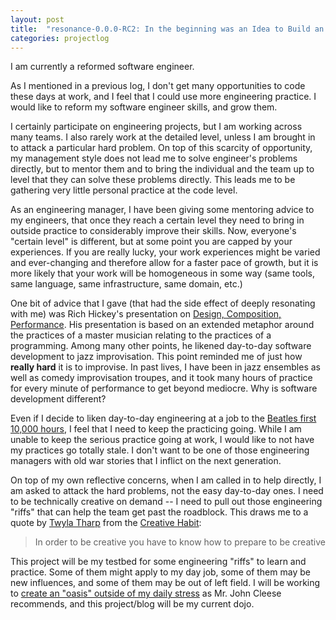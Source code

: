 ```yaml
---
layout: post
title:  "resonance-0.0.0-RC2: In the beginning was an Idea to Build an App"
categories: projectlog
---
```


I am currently a reformed software engineer.

As I mentioned in a previous log, I don't get many opportunities to code these days at work, and I feel that I could use more engineering practice. I would like to reform my software engineer skills, and grow them.

I certainly participate on engineering projects, but I am working across many teams. I also rarely work at the detailed level, unless I am brought in to attack a particular hard problem. On top of this scarcity of opportunity, my management style does not lead me to solve engineer's problems directly, but to mentor them and to bring the individual and the team up to level that they can solve these problems directly. This leads me to be gathering very little personal practice at the code level.

As an engineering manager, I have been giving some mentoring advice to my engineers, that once they reach a certain level they need to bring in outside practice to considerably improve their skills. Now, everyone's "certain level" is different, but at some point you are capped by your experiences. If you are really lucky, your work experiences might be varied and ever-changing and therefore allow for a faster pace of growth, but it is more likely that your work will be homogeneous in some way (same tools, same language, same infrastructure, same domain, etc.) 

One bit of advice that I gave (that had the side effect of deeply resonating with me) was Rich Hickey's presentation on [Design, Composition, Performance][hickeyPres]. His presentation is based on an extended metaphor around the practices of a master musician relating to the practices of a programming. Among many other points, he likened day-to-day software development to jazz improvisation. This point reminded me of just how __really hard__ it is to improvise. In past lives, I have been in jazz ensembles as well as comedy improvisation troupes, and it took many hours of practice for every minute of performance to get beyond mediocre. Why is software development different?

Even if I decide to liken day-to-day engineering at a job to the [Beatles first 10,000 hours][outliers], I feel that I need to keep the practicing going. While I am unable to keep the serious practice going at work, I would like to not have my practices go totally stale. I don't want to be one of those engineering managers with old war stories that I inflict on the next generation.

On top of my own reflective concerns, when I am called in to help directly, I am asked to attack the hard problems, not the easy day-to-day ones. I need to be technically creative on demand -- I need to pull out those engineering "riffs" that can help the team get past the roadblock. This draws me to a quote by [Twyla Tharp][twyla] from the [Creative Habit][creativeHabit]:

>In order to be creative you have to know how to prepare to be creative

This project will be my testbed for some engineering "riffs" to learn and practice. Some of them might apply to my day job, some of them may be new influences, and some of them may be out of left field. I will be working to [create an "oasis" outside of my daily stress][cleese] as Mr. John Cleese recommends, and this project/blog will be my current dojo.


[hickeyPres]: http://www.infoq.com/presentations/Design-Composition-Performance
[outliers]: http://en.wikipedia.org/wiki/Outliers_(book)
[twyla]: http://en.wikipedia.org/wiki/Twyla_Tharp
[creativeHabit]: http://www.amazon.com/The-Creative-Habit-Learn-Life/dp/0743235274
[cleese]: http://www.openculture.com/2010/09/john_cleese_on_the_origin_of_creativity.html
